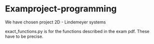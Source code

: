 # Examproject-programming

We have chosen project 2D - Lindemeyer systems

exact_functions.py is for the functions described in the exam pdf. These have to be precise.